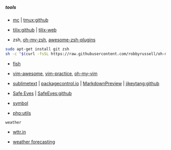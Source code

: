 
##### tools

*  [mc](https://midnight-commander.org/) | [tmux:github](https://github.com/tmux/tmux/wiki "tmux is a terminal multiplexer.")

* [tilix:github](https://github.com/gnunn1/tilix) | [tilix-web](https://gnunn1.github.io/tilix-web/) 

* zsh, [oh-my-zsh](https://github.com/robbyrussell/oh-my-zsh), [awesome-zsh-plugins](https://github.com/unixorn/awesome-zsh-plugins)
```bash
sudo apt-get install git zsh
sh -c "$(curl -fsSL https://raw.githubusercontent.com/robbyrussell/oh-my-zsh/master/tools/install.sh)"
```
* [fish](https://github.com/fish-shell/fish-shell)

* [vim-awesome](https://github.com/vim-awesome/vim-awesome), [vim-practice](https://github.com/oldratlee/vim-practice), [oh-my-vim](https://github.com/liangxianzhe/oh-my-vim)

* [sublimetext](https://www.sublimetext.com/ "A desktop application with a simple interface.") | [packagecontrol.io](https://packagecontrol.io/) | [MarkdownPreview](https://facelessuser.github.io/MarkdownPreview/) | [jikeytang:github](https://github.com/jikeytang/sublime-text) 
* [Safe Eyes](http://slgobinath.github.io/SafeEyes/ "Protect your eyes from eye strain using this simple and beautiful, yet extensible break reminder. A Free and Open Source Linux alternative to EyeLeo.") | [SafeEyes:github](https://github.com/slgobinath/SafeEyes#safe-eyes)
* [symbol](./man/symbol.md)

* [php:utils](utils.md)

`weather`
 
* [wttr.in](https://github.com/chubin/wttr.in "The right way to check the weather `curl wttr.in`")

* [weather forecasting](https://darksky.net "The Dark Sky Company specializes in weather forecasting and visualization.")
